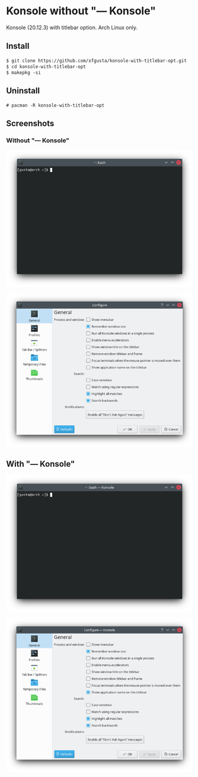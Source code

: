 # Konsole without "— Konsole"

Konsole (20.12.3) with titlebar option. Arch Linux only.

## Install

```
$ git clone https://github.com/xfgusta/konsole-with-titlebar-opt.git
$ cd konsole-with-titlebar-opt
$ makepkg -si
```

## Uninstall

```
# pacman -R konsole-with-titlebar-opt
```

## Screenshots

### Without "— Konsole"

![](img/img-01.png?raw=true)

![](img/img-02.png?raw=true)

## With "— Konsole"

![](img/img-03.png?raw=true)

![](img/img-04.png?raw=true)